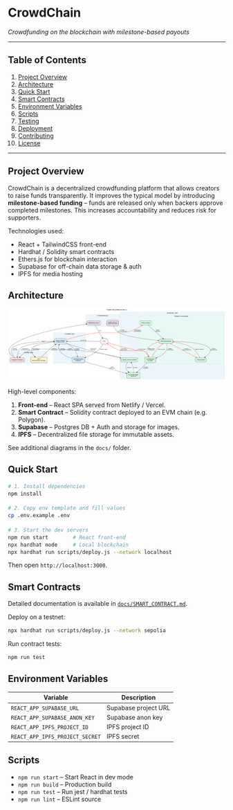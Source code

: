 # CrowdChain

_Crowdfunding on the blockchain with milestone-based payouts_

---

## Table of Contents
1. [Project Overview](#project-overview)
2. [Architecture](#architecture)
3. [Quick Start](#quick-start)
4. [Smart Contracts](#smart-contracts)
5. [Environment Variables](#environment-variables)
6. [Scripts](#scripts)
7. [Testing](#testing)
8. [Deployment](#deployment)
9. [Contributing](#contributing)
10. [License](#license)

---

## Project Overview
CrowdChain is a decentralized crowdfunding platform that allows creators to raise funds transparently. It improves the typical model by introducing **milestone-based funding** – funds are released only when backers approve completed milestones. This increases accountability and reduces risk for supporters.

Technologies used:
* React + TailwindCSS front-end
* Hardhat / Solidity smart contracts
* Ethers.js for blockchain interaction
* Supabase for off-chain data storage & auth
* IPFS for media hosting

## Architecture
![System Architecture Diagram](docs/system_architecture_diagram.png)

High-level components:
1. **Front-end** – React SPA served from Netlify / Vercel.
2. **Smart Contract** – Solidity contract deployed to an EVM chain (e.g. Polygon).
3. **Supabase** – Postgres DB + Auth and storage for images.
4. **IPFS** – Decentralized file storage for immutable assets.

See additional diagrams in the `docs/` folder.

## Quick Start
```bash
# 1. Install dependencies
npm install

# 2. Copy env template and fill values
cp .env.example .env

# 3. Start the dev servers
npm run start        # React front-end
npx hardhat node     # Local blockchain
npx hardhat run scripts/deploy.js --network localhost
```
Then open `http://localhost:3000`.

## Smart Contracts
Detailed documentation is available in [`docs/SMART_CONTRACT.md`](docs/SMART_CONTRACT.md).

Deploy on a testnet:
```bash
npx hardhat run scripts/deploy.js --network sepolia
```

Run contract tests:
```bash
npm run test
```

## Environment Variables
| Variable | Description |
|----------|-------------|
| `REACT_APP_SUPABASE_URL` | Supabase project URL |
| `REACT_APP_SUPABASE_ANON_KEY` | Supabase anon key |
| `REACT_APP_IPFS_PROJECT_ID` | IPFS project ID |
| `REACT_APP_IPFS_PROJECT_SECRET` | IPFS secret |

## Scripts
* `npm run start` – Start React in dev mode
* `npm run build` – Production build
* `npm run test` – Run jest / hardhat tests
* `npm run lint` – ESLint source


